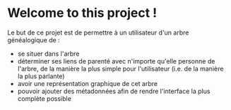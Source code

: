 # Welcome to this project !

Le but de ce projet est de permettre 
à un utilisateur d'un arbre généalogique de :
- se situer dans l'arbre
- déterminer ses liens de parenté avec n'importe qu'elle personne de l'arbre, de la manière la plus simple pour l'utilisateur (i.e. de la manière la plus parlante)
- avoir une représentation graphique de cet arbre
- pouvoir ajouter des métadonnées afin de rendre l'interface la plus complète possible